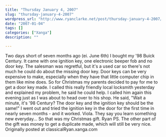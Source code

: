```yaml
---
title: "Thursday January 4, 2007"
slug: "thursday-january-4-2007"
wordpress_url: "http://www.ryanclarke.net/post/thursday-january-4-2007/"
date: "2007-01-04"
tags: []
categories: ["Xanga"]
description: ""

---
```


Two days short of seven months ago (ei. June 6th) I bought my '98 Buick Century. It came with one ignition key, one electronic beeper fob and no door key. The salesman was regretful, but it's a used car so there's not much he could do about the missing door key. Door keys can be very expensive to make, especially when they have that little computer chip in them like mine does. So for Christmas my parents decided to pay for me to get a door key made. I called this really friendly local locksmith yesterday and explained my problem, he said he could help. I called him again this evening just as I was about to head over to his shop. He said, "Wait a minute, it's '98 Century? The door key and the ignition key should be the same!" I went out and tried the ignition key in the door for the first time in nearly seven months - and it worked. Viola. They say you learn something new everyday...
So that was my Christmas gift.
Ryan
PS. The other part of the gift was money to get a duplicate made, which will still be very nice.
Originally posted at classicalRyan.xanga.com
